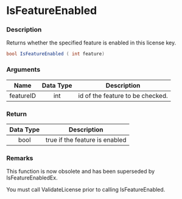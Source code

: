 # IsFeatureEnabled

### Description

Returns whether the specified feature is enabled in this license key.

```csharp
bool IsFeatureEnabled ( int feature)
```

### Arguments

| Name      | Data Type | Description                      |
| --------- | :-------: | -------------------------------- |
| featureID |    int    | id of the feature to be checked. |

### Return

| Data Type | Description                    |
| :-------: | ------------------------------ |
|    bool   | true if the feature is enabled |

### Remarks

This function is now obsolete and has been superseded by IsFeatureEnabledEx.

You must call ValidateLicense prior to calling IsFeatureEnabled.
